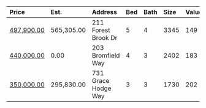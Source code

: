 | Price                                                                                   | Est.       | Address             | Bed | Bath | Size | Value | Days | Lot  | Year | HOA | Open |
| :-------------------------------------------------------------------------------------- | :--------- | :------------------ | :-- | :--- | :--- | :---- | :--- | :--- | :--- | :-- | :--- |
| [497,900.00](https://www.movoto.com/home/211-forest-brook-dr-cary-nc-27519-413_2338396) | 565,305.00 | 211 Forest Brook Dr | 5   | 4    | 3345 | 149   | 4    | 0.33 | 1996 | 47  |      |
| [440,000.00](https://www.movoto.com/home/203-bromfield-way-cary-nc-27519-413_2338986)   | 0.00       | 203 Bromfield Way   | 4   | 3    | 2402 | 183   | 1    | 0.34 | 1993 | 55  |      |
| [350,000.00](https://www.movoto.com/home/731-grace-hodge-way-cary-nc-27519-413_2338851) | 295,830.00 | 731 Grace Hodge Way | 3   | 3    | 1730 | 202   | 1    | 2614 | 2009 | 181 |      |